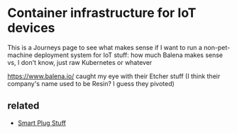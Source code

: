 # Container infrastructure for IoT devices

This is a Journeys page to see what makes sense if I want to run a non-pet-machine deployment system for IoT stuff: how much Balena makes sense vs, I don't know, just raw Kubernetes or whatever

https://www.balena.io/ caught my eye with their Etcher stuff (I think their company's name used to be Resin? I guess they pivoted)

## related

- [Smart Plug Stuff](jasvm-x1dz6-4s9x7-138gg-wxkm1)
